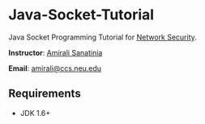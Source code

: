 Java-Socket-Tutorial
====================

Java Socket Programming Tutorial for [Network Security](chimera.ccs.neu.edu).

  **Instructor**: [Amirali Sanatinia](http://www.ccs.neu.edu/home/amirali)

  **Email**: amirali@ccs.neu.edu


## Requirements

 * JDK 1.6+
